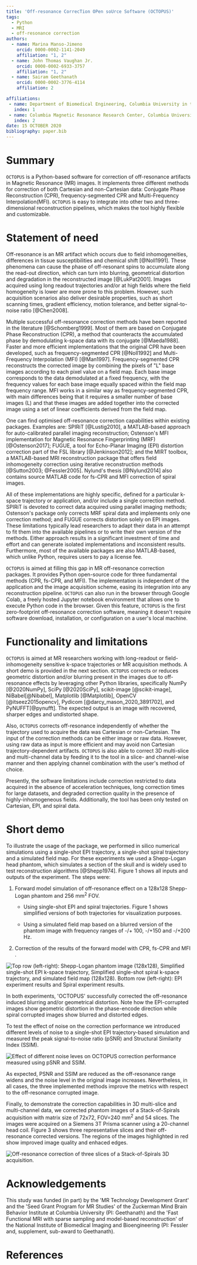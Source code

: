 ```yaml
---
title: 'Off-resonance CorrecTion OPen soUrce Software (OCTOPUS)'
tags:
  - Python
  - MRI
  - off-resonance correction
authors:
  - name: Marina Manso-Jimeno
    orcid: 0000-0002-1141-2049
    affiliation: "1, 2"
  - name: John Thomas Vaughan Jr.
    orcid: 0000-0002-6933-3757
    affiliation: "1, 2"
  - name: Sairam Geethanath
    orcid: 0000-0002-3776-4114
    affiliation: 2

affiliations:
 - name: Department of Biomedical Engineering, Columbia University in the City of New York, USA
   index: 1
 - name: Columbia Magnetic Resonance Research Center, Columbia University in the City of New York, USA
   index: 2
date: 15 OCTOBER 2020
bibliography: paper.bib
---
```


# Summary

`OCTOPUS` is a Python-based software for correction of off-resonance
artifacts in Magnetic Resonance (MR) images. It implements three different
methods for correction of both Cartesian and non-Cartesian data: Conjugate Phase Reconstruction (CPR), 
frequency-segmented CPR and Multi-Frequency Interpolation(MFI). `OCTOPUS` is easy to integrate into other two and three-dimensional reconstruction pipelines, which makes the tool highly flexible 
and customizable.

# Statement of need

Off-resonance is an MR artifact which occurs due to field inhomogeneities, differences in tissue 
susceptibilities and chemical shift [@Noll1991]. These phenomena can cause the phase of off-resonant spins to accumulate along the
read-out direction, which can turn into blurring, geometrical distortion
and degradation in the reconstructed image [@LukPat2001]. Images
acquired using long readout trajectories and/or at high fields where the
field homogeneity is lower are more prone to this problem. However,
such acquisition scenarios also deliver desirable properties, such as
short scanning times, gradient efficiency, motion tolerance, and better
signal-to-noise ratio [@Chen2008].

Multiple successful off-resonance correction methods have been reported
in the literature [@Schomberg1999]. Most of them are based on Conjugate
Phase Reconstruction (CPR), a method that counteracts the accumulated
phase by demodulating k-space data with its conjugate [@Maeda1988].
Faster and more efficient implementations that the original CPR 
have been developed, such as frequency-segmented CPR [@Noll1992] and
Multi-Frequency Interpolation (MFI) [@Man1997]. Frequency-segmented CPR reconstructs 
the corrected image by combining the pixels of "L" base images according to each pixel value on a field map. Each base image corresponds to the data demodulated at a fixed frequency, with 
the frequency values for each base image equally spaced within the field map frequency range.
MFI  works in a similar way as frequency-segmented CPR, with main differences being that it 
requires a smaller number of base images (L) and that these images are added together into the corrected image using a set of
linear coefficients derived from the field map. 

One can find optimised off-resonance correction capabilities within
existing packages. Examples are: SPIRiT [@Lustig2010], a MATLAB-based
approach for auto-calibrated parallel imaging reconstruction; Ostenson's
MFI implementation for Magnetic Resonance Fingerprinting (MRF)
[@Ostenson2017]; FUGUE, a tool for Echo-Planar Imaging (EPI) distortion
correction part of the FSL library [@Jenkinson2012]; and the MIRT
toolbox, a MATLAB-based MRI reconstruction package that offers field
inhomogeneity correction using iterative reconstruction
methods [@Sutton2003; @Fessler2005]. Nylund's thesis [@Nylund2014] also
contains source MATLAB code for fs-CPR and MFI correction of spiral
images.

All of these implementations are highly specific, defined for a
particular k-space trajectory or application, and/or include a single
correction method. SPIRiT is devoted to correct data acquired using 
parallel imaging methods; Ostenson's package only corrects MRF spiral data and implements 
only one correction method; and FUGUE corrects distortion solely on EPI images. These limitations typically lead researchers to
adapt their data in an attempt to fit them into the available pipelines
or to write their own version of the methods. Either approach results in
a significant investment of time and effort and can generate isolated
implementations and inconsistent results. Furthermore, most of the
available packages are also MATLAB-based, which unlike Python, requires users to pay a license fee.

`OCTOPUS` is aimed at filling this gap in MR off-resonance correction packages. It provides
Python open-source code for three fundamental methods (CPR, fs-CPR, and
MFI). The implementation is independent of the application and the image
acquisition scheme, easing its integration into any reconstruction
pipeline. `OCTOPUS` can also run in the browser through Google Colab, a freely hosted Jupyter notebook environment that allows one to execute Python code in the browser.
Given this feature, `OCTOPUS` is the first zero-footprint off-resonance
correction software, meaning it doesn't require software download, installation, or configuration on a user's local machine.

# Functionality and limitations
`OCTOPUS` is aimed at MR researchers working with long-readout or field-inhomogeneity sensitive k-space trajectories or 
MR acquisition methods. A short demo is provided in the next section. `OCTOPUS` corrects or reduces geometric distortion and/or blurring present in the images due to off-resonance effects by 
leveraging other Python libraries, specifically NumPy [@2020NumPy], SciPy [@2020SciPy], scikit-image [@scikit-image], 
NiBabel[@Nibabel], Matplotlib [@Matplotlib], OpenCV [@itseez2015opencv], Pydicom [@darcy_mason_2020_3891702], and PyNUFFT[@pynufft]. 
The expected output is an image with recovered, sharper edges and undistorted shape.

Also, `OCTOPUS` corrects off-resonance independently of whether the trajectory used to acquire the data was Cartesian or non-Cartesian. 
The input of the correction methods can be either image or raw data. However, using raw data as input is more efficient
and may avoid non Cartesian trajectory-dependent artifacts. `OCTOPUS` is also able to correct 3D multi-slice and multi-channel data by feeding it to the tool in a slice- and channel-wise manner and then applying channel combination with the user's method of choice.

Presently, the software limitations include correction restricted to data acquired in the absence of 
acceleration techniques, long correction times for large datasets, and degraded correction quality in the presence of highly-inhomogeneous
fields. Additionally, the tool has been only tested on Cartesian, EPI, and spiral data.

# Short demo
To illustrate the usage of the package, we performed in silico numerical
simulations using a single-shot EPI trajectory, a single-shot spiral trajectory and a
simulated field map. For these experiments we used a Shepp-Logan head phantom, which simulates a section of the skull and is widely used
to test reconstruction algorithms [@Shepp1974]. Figure 1 shows all inputs and outputs of the experiment. The steps were:

1. Forward model simulation of off-resonance effect on a 128x128
   Shepp-Logan phantom and 256 mm<sup>2</sup> FOV.

   + Using single-shot EPI and spiral trajectories. Figure 1 shows simplified versions of both trajectories for visualization purposes.

   + Using a  simulated field map based on a blurred version of the phantom image with frequency ranges of -/+ 100, -/+150 and -/+200 Hz.

2. Correction of the results of the forward model with CPR, fs-CPR and MFI .

![Top row (left-right): Shepp-Logan phantom image (128x128), Simplified single-shot EPI k-space trajectory, Simplified single-shot spiral k-space trajectory, and simulated field map (128x128). Bottom row (left-right): EPI experiment results and Spiral experiment results.](JOSS_figs/simfig.png)

In both experiments, 'OCTOPUS' successfully corrected the
off-resonance induced blurring and/or geometrical distortion. Note how the EPI-corrupted images show geometric distortion in the phase-encode direction while spiral corrupted images show blurred and distorted edges.

To test the effect of noise on the correction performance we introduced different levels of noise to a single-shot EPI trajectory-based simulation and measured the peak signal-to-noise ratio (pSNR) and Structural Similarity Index (SSIM). 

![Effect of different noise leves on OCTOPUS correction performance measured using pSNR and SSIM.](JOSS_figs/noise_sim_epi.png)

As expected, PSNR and SSIM are reduced as the off-resonance range widens and the noise level in the original image increases. Nevertheless, in all cases, the three implemented methods improve the metrics with respect to the off-resonance corrupted image.

Finally, to demonstrate the correction capabilities in 3D multi-slice and multi-channel data, we corrected phantom images of a Stack-of-Spirals acquisition with matrix size of 72x72, FOV=240 mm<sup>2</sup> and 54 slices. The images were acquired on a Siemens 3T Prisma scanner using a 20-channel head coil. Figure 3 shows three representative slices and their off-resonance corrected versions. The regions of the images highlighted in red show improved image quality and enhaced edges.

![Off-resonance correction of three slices of a Stack-of-Spirals 3D acquisition.](JOSS_figs/SoS_ORC_v2.png)

# Acknowledgements

This study was funded (in part) by the 'MR Technology Development Grant'
and the 'Seed Grant Program for MR Studies' of the Zuckerman Mind Brain
Behavior Institute at Columbia University (PI: Geethanath) and the 'Fast
Functional MRI with sparse sampling and model-based reconstruction' of
the National Institute of Biomedical Imaging and Bioengineering (PI:
Fessler and, supplement, sub-award to Geethanath).

# References

